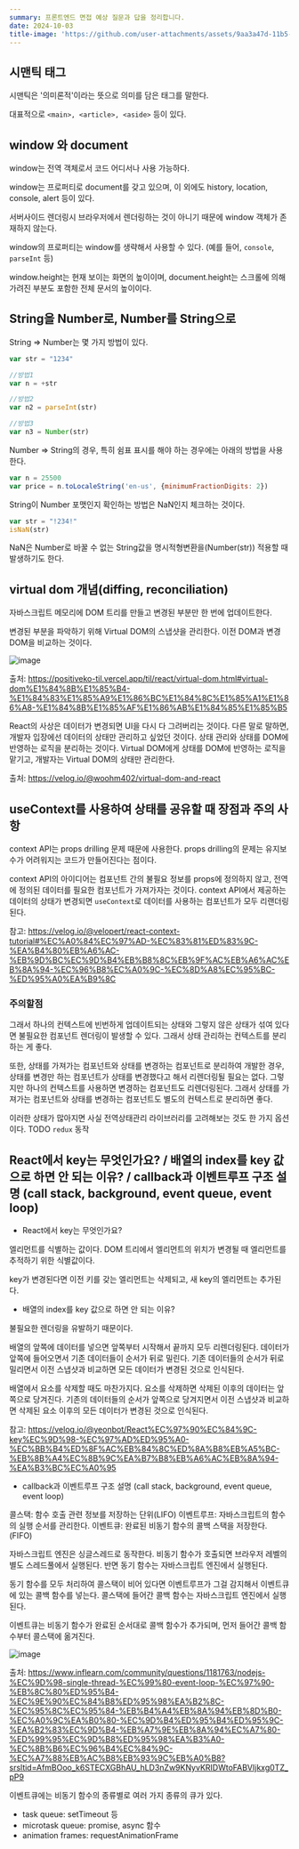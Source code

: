 ```yaml
---
summary: 프론트엔드 면접 예상 질문과 답을 정리합니다.
date: 2024-10-03
title-image: 'https://github.com/user-attachments/assets/9aa3a47d-11b5-490e-9607-7b59ef906823'
---
```



## 시맨틱 태그

시맨틱은 '의미론적'이라는 뜻으로 의미를 담은 태그를 말한다.

대표적으로 `<main>, <article>, <aside>` 등이 있다.

## window 와 document

window는 전역 객체로서 코드 어디서나 사용 가능하다.

window는 프로퍼티로 document를 갖고 있으며, 이 외에도 history, location, console, alert 등이 있다.

서버사이드 렌더링시 브라우저에서 렌더링하는 것이 아니기 때문에 window 객체가 존재하지 않는다.

window의 프로퍼티는 window를 생략해서 사용할 수 있다. (예를 들어, `console`, `parseInt` 등)

window.height는 현재 보이는 화면의 높이이며, document.height는 스크롤에 의해 가려진 부분도 포함한 전체 문서의 높이이다.

## String을 Number로, Number를 String으로

String => Number는 몇 가지 방법이 있다.

```javascript
var str = "1234"

//방법1
var n = +str

//방법2
var n2 = parseInt(str)

//방법3
var n3 = Number(str)
```

Number => String의 경우, 특히 쉼표 표시를 해야 하는 경우에는 아래의 방법을 사용한다.

```javascript
var n = 25500
var price = n.toLocaleString('en-us', {minimumFractionDigits: 2})
```

String이 Number 포맷인지 확인하는 방법은 NaN인지 체크하는 것이다.

```javascript
var str = "!234!"
isNaN(str)
```

NaN은 Number로 바꿀 수 없는 String값을 명시적형변환을(Number(str)) 적용할 때 발생하기도 한다.

## virtual dom 개념(diffing, reconciliation)

자바스크립트 메모리에 DOM 트리를 만들고 변경된 부분만 한 번에 업데이트한다. 

변경된 부분을 파악하기 위해 Virtual DOM의 스냅샷을 관리한다.
이전 DOM과 변경 DOM을 비교하는 것이다.

![image](https://github.com/user-attachments/assets/44650666-e7ac-4043-91e4-58edc5923e08)

출처: https://positiveko-til.vercel.app/til/react/virtual-dom.html#virtual-dom%E1%84%8B%E1%85%B4-%E1%84%83%E1%85%A9%E1%86%BC%E1%84%8C%E1%85%A1%E1%86%A8-%E1%84%8B%E1%85%AF%E1%86%AB%E1%84%85%E1%85%B5

React의 사상은 데이터가 변경되면 UI을 다시 다 그려버리는 것이다.
다른 말로 말하면, 개발자 입장에선 데이터의 상태만 관리하고 싶었던 것이다. 상태 관리와 상태를 DOM에 반영하는 로직을 분리하는 것이다.
Virtual DOM에게 상태를 DOM에 반영하는 로직을 맡기고, 개발자는 Virtual DOM의 상태만 관리한다.

출처: https://velog.io/@woohm402/virtual-dom-and-react

## useContext를 사용하여 상태를 공유할 때 장점과 주의 사항

context API는 props drilling 문제 때문에 사용한다.
props drilling의 문제는 유지보수가 어려워지는 코드가 만들어진다는 점이다.

context API의 아이디어는 컴포넌트 간의 불필요 정보를 props에 정의하지 않고, 전역에 정의된 데이터를 필요한 컴포넌트가 가져가자는 것이다.
context API에서 제공하는 데이터의 상태가 변경되면 `useContext`로 데이터를 사용하는 컴포넌트가 모두 리랜더링된다.

참고: https://velog.io/@velopert/react-context-tutorial#%EC%A0%84%EC%97%AD-%EC%83%81%ED%83%9C-%EA%B4%80%EB%A6%AC-%EB%9D%BC%EC%9D%B4%EB%B8%8C%EB%9F%AC%EB%A6%AC%EB%8A%94-%EC%96%B8%EC%A0%9C-%EC%8D%A8%EC%95%BC-%ED%95%A0%EA%B9%8C

### 주의할점

그래서 하나의 컨텍스트에 빈번하게 업데이트되는 상태와 그렇지 않은 상태가 섞여 있다면 불필요한 컴포넌트 렌더링이 발생할 수 있다.
그래서 상태 관리하는 컨텍스트를 분리하는 게 좋다.

또한, 상태를 가져가는 컴포넌트와 상태를 변경하는 컴포넌트로 분리하여 개발한 경우, 상태를 변경만 하는 컴포넌트가 상태를 변경했다고 해서 리렌더링될 필요는 없다.
그렇지만 하나의 컨텍스트를 사용하면 변경하는 컴포넌트도 리렌더링된다.
그래서 상태를 가져가는 컴포넌트와 상태를 변경하는 컴포넌트도 별도의 컨텍스트로 분리하면 좋다.

이러한 상태가 많아지면 사실 전역상태관리 라이브러리를 고려해보는 것도 한 가지 옵션이다.
TODO `redux` 동작

## React에서 key는 무엇인가요? / 배열의 index를 key 값으로 하면 안 되는 이유? / callback과 이벤트루프 구조 설명 (call stack, background, event queue, event loop)

 - React에서 key는 무엇인가요?
 
 엘리먼트를 식별하는 값이다.
 DOM 트리에서 엘리먼트의 위치가 변경될 때 엘리먼트를 추적하기 위한 식별값이다. 

 key가 변경된다면 이전 키를 갖는 엘리먼트는 삭제되고, 새 key의 엘리먼트는 추가된다. 

- 배열의 index를 key 값으로 하면 안 되는 이유?

불필요한 렌더링을 유발하기 때문이다.

배열의 앞쪽에 데이터를 넣으면 앞쪽부터 시작해서 끝까지 모두 리렌더링된다.
데이터가 앞쪽에 들어오면서 기존 데이터들이 순서가 뒤로 밀린다.
기존 데이터들의 순서가 뒤로 밀리면서 이전 스냅샷과 비교하면 모든 데이터가 변경된 것으로 인식된다.

배열에서 요소를 삭제할 때도 마찬가지다. 요소를 삭제하면 삭제된 이후의 데이터는 앞쪽으로 당겨진다.
기존의 데이터들의 순서가 앞쪽으로 당겨지면서 이전 스냅샷과 비교하면 삭제된 요소 이후의 모든 데이터가 변경된 것으로 인식된다.

참고: https://velog.io/@yeonbot/React%EC%97%90%EC%84%9C-key%EC%9D%98-%EC%97%AD%ED%95%A0-%EC%BB%B4%ED%8F%AC%EB%84%8C%ED%8A%B8%EB%A5%BC-%EB%8B%A4%EC%8B%9C%EA%B7%B8%EB%A6%AC%EB%8A%94-%EA%B3%BC%EC%A0%95

- callback과 이벤트루프 구조 설명 (call stack, background, event queue, event loop)

콜스택: 함수 호출 관련 정보를 저장하는 단위(LIFO)
이벤트루프: 자바스크립트의 함수의 실행 순서를 관리한다.
이벤트큐: 완료된 비동기 함수의 콜백 스택을 저장한다.(FIFO)

자바스크립트 엔진은 싱글스레드로 동작한다.
비동기 함수가 호출되면 브라우저 레벨의 별도 스레드풀에서 실행된다.
반면 동기 함수는 자바스크립트 엔진에서 실행된다.

동기 함수를 모두 처리하여 콜스택이 비어 있다면 이벤트루프가 그걸 감지해서 이벤트큐에 있는 콜백 함수를 넣는다.
콜스택에 들어간 콜백 함수는 자바스크립트 엔진에서 실행된다.

이벤트큐는 비동기 함수가 완료된 순서대로 콜백 함수가 추가되며, 먼저 들어간 콜백 함수부터 콜스택에 옮겨진다.

![image](https://github.com/user-attachments/assets/dd456475-3479-412d-8174-dbc70fb53fef)

출처: https://www.inflearn.com/community/questions/1181763/nodejs-%EC%9D%98-single-thread-%EC%99%80-event-loop-%EC%97%90-%EB%8C%80%ED%95%B4-%EC%9E%90%EC%84%B8%ED%95%98%EA%B2%8C-%EC%95%8C%EC%95%84-%EB%B4%A4%EB%8A%94%EB%8D%B0-%EC%A0%9C%EA%B0%80-%EC%9D%B4%ED%95%B4%ED%95%9C-%EA%B2%83%EC%9D%B4-%EB%A7%9E%EB%8A%94%EC%A7%80-%ED%99%95%EC%9D%B8%ED%95%98%EA%B3%A0-%EC%8B%B6%EC%96%B4%EC%84%9C-%EC%A7%88%EB%AC%B8%EB%93%9C%EB%A0%B8?srsltid=AfmBOoo_k6STECXGBhAU_hLD3nZw9KNyvKRIDWtoFABVIjkxg0TZ_pP9

이벤트큐에는 비동기 함수의 종류별로 여러 가지 종류의 큐가 있다.

- task queue: setTimeout 등
- microtask queue: promise, async 함수
- animation frames: requestAnimationFrame 
